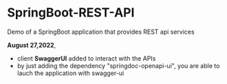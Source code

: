 # SpringBoot-REST-API
Demo of a SpringBoot application that provides REST api services

**August 27,2022**, 
- client **SwaggerUI** added to interact with the APIs
- by just adding the dependency "springdoc-openapi-ui", you are able to lauch the application with swagger-ui
[^Note]:
        http://localhost:8080/swagger-ui/index.html    

